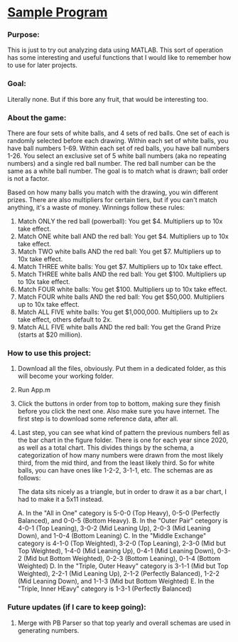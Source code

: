 # <ins> Sample Program </ins>

### Purpose: 
This is just to try out analyzing data using MATLAB.
This sort of operation has some interesting and useful functions that I would like
to remember how to use for later projects.

### Goal:
Literally none. But if this bore any fruit, that would be interesting too.

### About the game:
There are four sets of white balls, and 4 sets of red balls. One set of each is randomly selected before each drawing.
Within each set of white balls, you have ball numbers 1-69. Within each set of red balls, you have ball numbers 1-26.
You select an exclusive set of 5 white ball numbers (aka no repeating numbers) and a single red ball number.
The red ball number can be the same as a white ball number. The goal is to match what is drawn; ball order is not a factor.

Based on how many balls you match with the drawing, you win different prizes. There are also multipliers for certain tiers,
but if you can't match anything, it's a waste of money. Winnings follow these rules:

1. Match ONLY the red ball (powerball):             You get $4. Multipliers up to 10x take effect.
2. Match ONE white ball AND the red ball:           You get $4. Multipliers up to 10x take effect.
3. Match TWO white balls AND the red ball:          You get $7. Multipliers up to 10x take effect.
4. Match THREE white balls:                         You get $7. Multipliers up to 10x take effect.
5. Match THREE white balls AND the red ball:        You get $100. Multipliers up to 10x take effect.
6. Match FOUR white balls:                          You get $100. Multipliers up to 10x take effect.
7. Match FOUR white balls AND the red ball:         You get $50,000. Multipliers up to 10x take effect.
8. Match ALL FIVE white balls:                      You get $1,000,000. Multipliers up to 2x take effect, others default to 2x.
9. Match ALL FIVE white balls AND the red ball:     You get the Grand Prize (starts at $20 million).

### How to use this project:
1. Download all the files, obviously. Put them in a dedicated folder,
    as this will become your working folder.
2. Run App.m
3. Click the buttons in order from top to bottom, making sure they finish before you click the next one. Also make sure you have internet. The first
    step is to download some reference data, after all.
4. Last step, you can see what kind of pattern the previous numbers fell as the bar chart in the figure folder. There is one for 
    each year since 2020, as well as a total chart. This divides things by the schema, a categorization of how many numbers were
    drawn from the most likely third, from the mid third, and from the least likely third. So for white balls, you can have ones
    like 1-2-2, 3-1-1, etc. The schemas are as follows:

	The data sits nicely as a triangle, but in order to draw it as a bar chart, I had to make it a 5x11 instead.

	A. In the "All in One" category is 
		5-0-0 (Top Heavy), 0-5-0 (Perfectly Balanced), and 0-0-5 (Bottom Heavy).
	B. In the "Outer Pair" cetegory is 
		4-0-1 (Top Leaning), 3-0-2 (Mid Leaning Up), 2-0-3 (Mid Leaning Down), and 1-0-4 (Bottom Leaning)
	C. In the "Middle Exchange" category is 
		4-1-0 (Top Weighted), 3-2-0 (Top Leaning), 2-3-0 (Mid but Top Weighted), 1-4-0 (Mid Leaning Up), 0-4-1 (Mid Leaning Down), 0-3-2 (Mid but Bottom Weighted), 
			0-2-3 (Bottom Leaning), 0-1-4 (Bottom Weighted)
	D. In the "Triple, Outer Heavy" category is 
		3-1-1 (Mid but Top Weighted), 2-2-1 (Mid Leaning Up), 2-1-2 (Perfectly Balanced), 1-2-2 (Mid Leaning Down), and 1-1-3 (Mid but Bottom Weighted)
	E. In the "Triple, Inner HEavy" category is 
		1-3-1 (Perfectly Balanced)
   
### Future updates (if I care to keep going):
1. Merge with PB Parser so that top yearly and overall schemas are used in generating numbers.